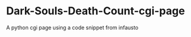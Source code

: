 Dark-Souls-Death-Count-cgi-page
===============================

A python cgi page using a code snippet from infausto
